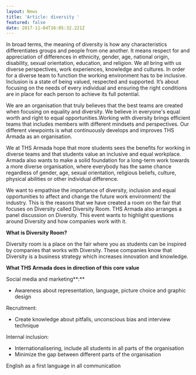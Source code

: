 ```yaml
---
layout: News
title: 'Article: diversity '
featured: false
date: 2017-11-04T16:05:32.221Z
---
```

In broad terms, the meaning of diversity is how any characteristics differentiates groups and people from one another. It means respect for and appreciation of differences in ethnicity, gender, age, national origin, disability, sexual orientation, education, and religion. We all bring with us diverse perspectives, work experiences, knowledge and cultures. In order for a diverse team to function the working environment has to be inclusive. Inclusion is a state of being valued, respected and supported. It’s about focusing on the needs of every individual and ensuring the right conditions are in place for each person to achieve its full potential.

We are an organisation that truly believes that the best teams are created when focusing on equality and diversity. We believe in everyone's equal worth and right to equal opportunities.Working with diversity brings efficient teams that includes members with different mindsets and perspectives. Our different viewpoints is what continuously develops and improves THS Armada as an organisation.

We at THS Armada hope that more students sees the benefits for working in diverse teams and that students value an inclusive and equal workplace. Armada also wants to make a solid foundation for a long-term work towards a more diverse organisation, where everybody has the same chance regardless of gender, age, sexual orientation, religious beliefs, culture, physical abilities or other individual difference.

We want to empathise the importance of diversity, inclusion and equal opportunities to affect and change the future work environment/ the industry. This is the reasons that we have created a room on the fair that focuses on Diversity called Diversity Room. THS Armada also arranges a panel discussion on Diversity. This event wants to highlight questions around Diversity and how companies work with it.

**What is Diversity Room?**

Diversity room is a place on the fair where you as students can be inspired by companies that works with Diversity. These companies know that Diversity is a business strategy which increases innovation and knowledge.

**What THS Armada does in direction of this core value**

Social media and marketing**:**

* Awareness about representation, language, picture choice and graphic design

Recruitment:

* Create knowledge about pitfalls, unconscious bias and interview technique

Internal inclusion:

* Internationalisering, include all students in all parts of the organisation
* Minimize the gap between different parts of the organisation

English as a first language in all communication
